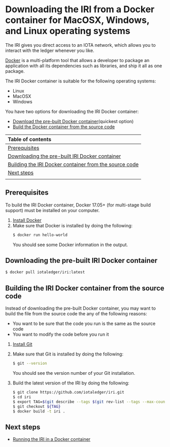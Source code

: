 # Downloading the IRI from a Docker container for MacOSX, Windows, and Linux operating systems

The IRI gives you direct access to an IOTA network, which allows you to interact with the ledger whenever you like.

[Docker](https://www.docker.com/) is a multi-platform tool that allows a developer to package an application with all its dependencies such as libraries, and ship it all as one package.

The IRI Docker container is suitable for the following operating systems:
* Linux
* MacOSX
* Windows

You have two options for downloading the IRI Docker container:
* [Download the pre-built Docker container]((#downloading-the-pre-built-iri-docker-container))(quickest option)
* [Build the Docker container from the source code](#building-the-iri-docker-container-from-the-source-code)

| **Table of contents**                  |        
| :------------------- |
|[Prerequisites](#prerequisites)|
|[Downloading the pre-built IRI Docker container](#downloading-the-pre-built-iri-docker-container)|
|[Building the IRI Docker container from the source code](#building-the-iri-docker-container-from-the-source-code)|
|[Next steps](#next-steps)|
||

## Prerequisites

To build the IRI Docker container, Docker 17.05+ (for multi-stage build support) must be installed on your computer.

1. [Install Docker](https://docs.docker.com/install/#supported-platforms)
2. Make sure that Docker is installed by doing the following:
    ```bash
    $ docker run hello-world
    ```
    You should see some Docker information in the output.
  
## Downloading the pre-built IRI Docker container

```bash
$ docker pull iotaledger/iri:latest
```

## Building the IRI Docker container from the source code

Instead of downloading the pre-built Docker container, you may want to build the file from the source code the any of the following reasons:
* You want to be sure that the code you run is the same as the source code
* You want to modify the code before you run it

1. [Install Git](https://git-scm.com/book/en/v2/Getting-Started-Installing-Git)
2. Make sure that Git is installed by doing the following:

    ```bash
    $ git --version
    ```

    You should see the version number of your Git installation.

3. Build the latest version of the IRI by doing the following:
    ```bash
    $ git clone https://github.com/iotaledger/iri.git
    $ cd iri
    $ export TAG=$(git describe --tags $(git rev-list --tags --max-count=1))
    $ git checkout ${TAG}
    $ docker build -t iri .
    ```
## Next steps

* [Running the IRI in a Docker container](how-to-guides/running-the-iri.md)
